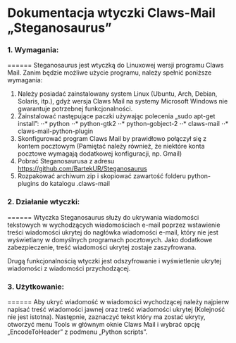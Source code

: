 # Dokumentacja wtyczki Claws-Mail „Steganosaurus”
### 1. Wymagania:
======
Steganosaurus jest wtyczką do Linuxowej wersji programu Claws Mail. Zanim będzie możliwe użycie programu, należy spełnić poniższe wymagania:
  1. Należy posiadać zainstalowany system Linux (Ubuntu, Arch, Debian, Solaris, itp.), gdyż wersja Claws Mail na systemy Microsoft Windows nie gwarantuje potrzebnej funkcjonalności.
  2. Zainstalować następujące paczki używając polecenia „sudo apt-get install”:
  ⋅⋅* python
  ⋅⋅* python-gtk2
  ⋅⋅* python-gobject-2
  ⋅⋅* claws-mail
  ⋅⋅* claws-mail-python-plugin
  3. Skonfigurować program Claws Mail by prawidłowo połączył się z kontem pocztowym (Pamiętać należy również, że niektóre konta pocztowe wymagają dodatkowej konfiguracji, np. Gmail)
  4. Pobrać Steganosaurusa z adresu <https://github.com/BartekUR/Steganosaurus>
  5. Rozpakować archiwum zip i skopiować zawartość folderu python-plugins do katalogu .claws-mail

### 2. Działanie wtyczki:
======
Wtyczka Steganosaurus służy do ukrywania wiadomości tekstowych w wychodzących wiadomościach e-mail poprzez wstawienie treści wiadomości ukrytej do nagłówka wiadomości e-mail, który nie jest wyświetlany w domyślnych programach pocztowych. Jako dodatkowe zabezpieczenie, treść wiadomości ukrytej zostaje zaszyfrowana. 

Drugą funkcjonalnością wtyczki jest odszyfrowanie i wyświetlenie ukrytej wiadomości z wiadomości przychodzącej.

### 3. Użytkowanie:
======
Aby ukryć wiadomość w wiadomości wychodzącej należy najpierw napisać treść wiadomości jawnej oraz treść wiadomości ukrytej (Kolejność nie jest istotna). Następnie, zaznaczyć tekst który ma zostać ukryty, otworzyć menu Tools w głównym oknie Claws Mail i wybrać opcję „EncodeToHeader” z podmenu „Python scripts”.
